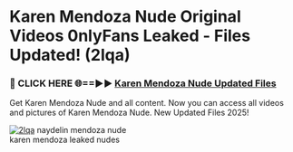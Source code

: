 # Karen Mendoza Nude Original Videos 0nlyFans Leaked - Files Updated! (2lqa)

<h3>🔴 CLICK HERE 🌐==►► <a href="https://tinyurl.com/52m3yx9h" rel="nofollow">Karen Mendoza Nude Updated Files</a></h3>

Get Karen Mendoza Nude and all content. Now you can access all videos and pictures of Karen Mendoza Nude. New Updated Files 2025!

[![2lqa](https://i.imgur.com/TnHtlc8.gif)](https://tinyurl.com/52m3yx9h)
naydelin mendoza nude<br>
karen mendoza leaked nudes